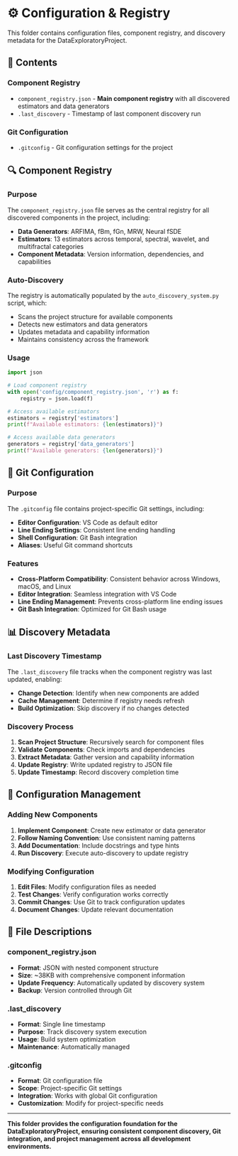 # ⚙️ **Configuration & Registry**

This folder contains configuration files, component registry, and discovery metadata for the DataExploratoryProject.

## 📁 **Contents**

### **Component Registry**
- `component_registry.json` - **Main component registry** with all discovered estimators and data generators
- `.last_discovery` - Timestamp of last component discovery run

### **Git Configuration**
- `.gitconfig` - Git configuration settings for the project

## 🔍 **Component Registry**

### **Purpose**
The `component_registry.json` file serves as the central registry for all discovered components in the project, including:
- **Data Generators**: ARFIMA, fBm, fGn, MRW, Neural fSDE
- **Estimators**: 13 estimators across temporal, spectral, wavelet, and multifractal categories
- **Component Metadata**: Version information, dependencies, and capabilities

### **Auto-Discovery**
The registry is automatically populated by the `auto_discovery_system.py` script, which:
- Scans the project structure for available components
- Detects new estimators and data generators
- Updates metadata and capability information
- Maintains consistency across the framework

### **Usage**
```python
import json

# Load component registry
with open('config/component_registry.json', 'r') as f:
    registry = json.load(f)

# Access available estimators
estimators = registry['estimators']
print(f"Available estimators: {len(estimators)}")

# Access available data generators
generators = registry['data_generators']
print(f"Available generators: {len(generators)}")
```

## 🔧 **Git Configuration**

### **Purpose**
The `.gitconfig` file contains project-specific Git settings, including:
- **Editor Configuration**: VS Code as default editor
- **Line Ending Settings**: Consistent line ending handling
- **Shell Configuration**: Git Bash integration
- **Aliases**: Useful Git command shortcuts

### **Features**
- **Cross-Platform Compatibility**: Consistent behavior across Windows, macOS, and Linux
- **Editor Integration**: Seamless integration with VS Code
- **Line Ending Management**: Prevents cross-platform line ending issues
- **Git Bash Integration**: Optimized for Git Bash usage

## 📊 **Discovery Metadata**

### **Last Discovery Timestamp**
The `.last_discovery` file tracks when the component registry was last updated, enabling:
- **Change Detection**: Identify when new components are added
- **Cache Management**: Determine if registry needs refresh
- **Build Optimization**: Skip discovery if no changes detected

### **Discovery Process**
1. **Scan Project Structure**: Recursively search for component files
2. **Validate Components**: Check imports and dependencies
3. **Extract Metadata**: Gather version and capability information
4. **Update Registry**: Write updated registry to JSON file
5. **Update Timestamp**: Record discovery completion time

## 🚀 **Configuration Management**

### **Adding New Components**
1. **Implement Component**: Create new estimator or data generator
2. **Follow Naming Convention**: Use consistent naming patterns
3. **Add Documentation**: Include docstrings and type hints
4. **Run Discovery**: Execute auto-discovery to update registry

### **Modifying Configuration**
1. **Edit Files**: Modify configuration files as needed
2. **Test Changes**: Verify configuration works correctly
3. **Commit Changes**: Use Git to track configuration updates
4. **Document Changes**: Update relevant documentation

## 📖 **File Descriptions**

### **component_registry.json**
- **Format**: JSON with nested component structure
- **Size**: ~38KB with comprehensive component information
- **Update Frequency**: Automatically updated by discovery system
- **Backup**: Version controlled through Git

### **.last_discovery**
- **Format**: Single line timestamp
- **Purpose**: Track discovery system execution
- **Usage**: Build system optimization
- **Maintenance**: Automatically managed

### **.gitconfig**
- **Format**: Git configuration file
- **Scope**: Project-specific Git settings
- **Integration**: Works with global Git configuration
- **Customization**: Modify for project-specific needs

---

**This folder provides the configuration foundation for the DataExploratoryProject, ensuring consistent component discovery, Git integration, and project management across all development environments.**
